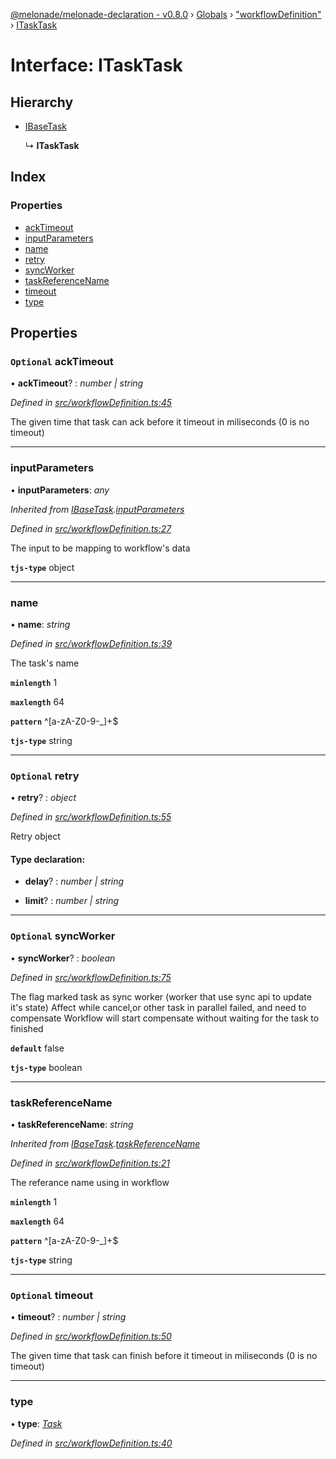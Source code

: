 [@melonade/melonade-declaration - v0.8.0](../README.md) › [Globals](../globals.md) › ["workflowDefinition"](../modules/_workflowdefinition_.md) › [ITaskTask](_workflowdefinition_.itasktask.md)

# Interface: ITaskTask

## Hierarchy

* [IBaseTask](_workflowdefinition_.ibasetask.md)

  ↳ **ITaskTask**

## Index

### Properties

* [ackTimeout](_workflowdefinition_.itasktask.md#optional-acktimeout)
* [inputParameters](_workflowdefinition_.itasktask.md#inputparameters)
* [name](_workflowdefinition_.itasktask.md#name)
* [retry](_workflowdefinition_.itasktask.md#optional-retry)
* [syncWorker](_workflowdefinition_.itasktask.md#optional-syncworker)
* [taskReferenceName](_workflowdefinition_.itasktask.md#taskreferencename)
* [timeout](_workflowdefinition_.itasktask.md#optional-timeout)
* [type](_workflowdefinition_.itasktask.md#type)

## Properties

### `Optional` ackTimeout

• **ackTimeout**? : *number | string*

*Defined in [src/workflowDefinition.ts:45](https://github.com/devit-tel/melonade-declaration/blob/f3ec67f/src/workflowDefinition.ts#L45)*

The given time that task can ack before it timeout in miliseconds (0 is no timeout)

___

###  inputParameters

• **inputParameters**: *any*

*Inherited from [IBaseTask](_workflowdefinition_.ibasetask.md).[inputParameters](_workflowdefinition_.ibasetask.md#inputparameters)*

*Defined in [src/workflowDefinition.ts:27](https://github.com/devit-tel/melonade-declaration/blob/f3ec67f/src/workflowDefinition.ts#L27)*

The input to be mapping to workflow's data

**`tjs-type`** object

___

###  name

• **name**: *string*

*Defined in [src/workflowDefinition.ts:39](https://github.com/devit-tel/melonade-declaration/blob/f3ec67f/src/workflowDefinition.ts#L39)*

The task's name

**`minlength`** 1

**`maxlength`** 64

**`pattern`** ^[a-zA-Z0-9-_]+$

**`tjs-type`** string

___

### `Optional` retry

• **retry**? : *object*

*Defined in [src/workflowDefinition.ts:55](https://github.com/devit-tel/melonade-declaration/blob/f3ec67f/src/workflowDefinition.ts#L55)*

Retry object

#### Type declaration:

* **delay**? : *number | string*

* **limit**? : *number | string*

___

### `Optional` syncWorker

• **syncWorker**? : *boolean*

*Defined in [src/workflowDefinition.ts:75](https://github.com/devit-tel/melonade-declaration/blob/f3ec67f/src/workflowDefinition.ts#L75)*

The flag marked task as sync worker (worker that use sync api to update it's state)
Affect while cancel,or other task in parallel failed, and need to compensate
Workflow will start compensate without waiting for the task to finished

**`default`** false

**`tjs-type`** boolean

___

###  taskReferenceName

• **taskReferenceName**: *string*

*Inherited from [IBaseTask](_workflowdefinition_.ibasetask.md).[taskReferenceName](_workflowdefinition_.ibasetask.md#taskreferencename)*

*Defined in [src/workflowDefinition.ts:21](https://github.com/devit-tel/melonade-declaration/blob/f3ec67f/src/workflowDefinition.ts#L21)*

The referance name using in workflow

**`minlength`** 1

**`maxlength`** 64

**`pattern`** ^[a-zA-Z0-9-_]+$

**`tjs-type`** string

___

### `Optional` timeout

• **timeout**? : *number | string*

*Defined in [src/workflowDefinition.ts:50](https://github.com/devit-tel/melonade-declaration/blob/f3ec67f/src/workflowDefinition.ts#L50)*

The given time that task can finish before it timeout in miliseconds (0 is no timeout)

___

###  type

• **type**: *[Task](../enums/_task_.tasktypes.md#task)*

*Defined in [src/workflowDefinition.ts:40](https://github.com/devit-tel/melonade-declaration/blob/f3ec67f/src/workflowDefinition.ts#L40)*
